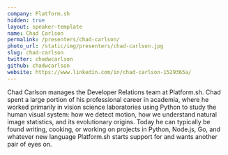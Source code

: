 ```yaml
---
company: Platform.sh
hidden: true
layout: speaker-template
name: Chad Carlson
permalink: /presenters/chad-carlson/
photo_url: /static/img/presenters/chad-carlson.jpg
slug: chad-carlson
twitter: chadwcarlson
github: chadwcarlson
website: https://www.linkedin.com/in/chad-carlson-1529365a/
---
```


Chad Carlson manages the Developer Relations team at Platform.sh. Chad spent a large
portion of his professional career in academia, where he worked primarily in vision
science laboratories using Python to study the human visual system: how we detect
motion, how we understand natural image statistics, and its evolutionary origins.
Today he can typically be found writing, cooking, or working on projects in Python,
Node.js, Go, and whatever new language Platform.sh starts support for and wants
another pair of eyes on.
